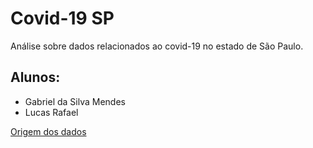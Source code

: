 # Covid-19 SP

Análise sobre dados relacionados ao covid-19 no estado de São Paulo.

## Alunos:
- Gabriel da Silva Mendes
- Lucas Rafael

<a href="https://brasil.io/dataset/covid19/caso_full/?search=&epidemiological_week=&date=&order_for_place=&state=SP&city=&city_ibge_code=&place_type=&last_available_date=&is_last=&is_repeated=">Origem dos dados</a>
